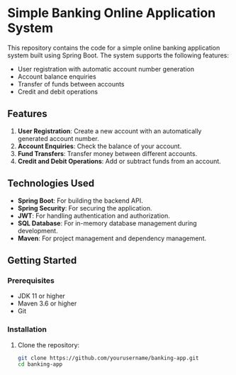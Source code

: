 

# Simple Banking Online Application System

This repository contains the code for a simple online banking application system built using Spring Boot. The system supports the following features:

- User registration with automatic account number generation
- Account balance enquiries
- Transfer of funds between accounts
- Credit and debit operations

## Features

1. **User Registration**: Create a new account with an automatically generated account number.
2. **Account Enquiries**: Check the balance of your account.
3. **Fund Transfers**: Transfer money between different accounts.
4. **Credit and Debit Operations**: Add or subtract funds from an account.

## Technologies Used

- **Spring Boot**: For building the backend API.
- **Spring Security**: For securing the application.
- **JWT**: For handling authentication and authorization.
- **SQL Database**: For in-memory database management during development.
- **Maven**: For project management and dependency management.

## Getting Started

### Prerequisites

- JDK 11 or higher
- Maven 3.6 or higher
- Git

### Installation

1. Clone the repository:

   ```bash
   git clone https://github.com/yourusername/banking-app.git
   cd banking-app
